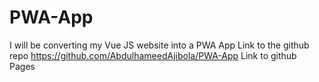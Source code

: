# PWA-App
 I will be converting my Vue JS website into a PWA App 
 Link to the github repo https://github.com/AbdulhameedAjibola/PWA-App
 Link to github Pages
